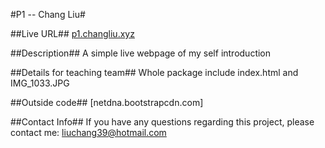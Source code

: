 #P1 -- Chang Liu#

##Live URL##
[p1.changliu.xyz][1]

##Description##
A simple live webpage of my self introduction

##Details for teaching team##
Whole package include index.html and IMG_1033.JPG

##Outside code##
[netdna.bootstrapcdn.com]

##Contact Info##
If you have any questions regarding this project, please contact me:
liuchang39@hotmail.com

[1]:p1.changliu.xyz
[2]:netdna.bootstrapcdn.com
